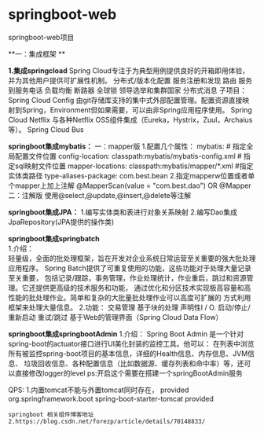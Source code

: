# springboot-web
springboot-web项目

**一：集成框架 **


**1.集成springcload**
            Spring Cloud专注于为典型用例提供良好的开箱即用体验，并为其他用户提供可扩展性机制。
            分布式/版本化配置
            服务注册和发现
            路由
            服务到服务电话
            负载均衡
            断路器
            全球锁
            领导选举和集群国家
            分布式消息
            子项目：
            Spring Cloud Config
            由git存储库支持的集中式外部配置管理。配置资源直接映射到Spring，Environment但如果需要，可以由非Spring应用程序使用。
            Spring Cloud Netflix
            与各种Netflix OSS组件集成（Eureka，Hystrix，Zuul，Archaius等）。
            Spring Cloud Bus


**springboot集成mybatis：**
           一：mapper版
                    1.配置几个属性：
                    mybatis:
                      # 指定全局配置文件位置
                      config-location: classpath:mybatis/mybatis-config.xml
                      # 指定sql映射文件位置
                      mapper-locations: classpath:mybatis/mapper/*.xml
                      #指定实体类路径
                      type-aliases-package: com.best.bean
                    2.指定mapperw位置或者单个mapper上加上注解
                       @MapperScan(value = "com.best.dao") OR   @Mapper
           二：注解版
                    使用@select,@update,@insert,@delete等注解
        
                    
**springboot集成JPA：**
            1.编写实体类和表进行对象关系映射
            2.编写Dao集成JpaRepository(JPA提供的操作类)
            
        
**springboot集成springbatch**         
             1.介绍：  
                    轻量级，全面的批处理框架，旨在开发对企业系统日常运营至关重要的强大批处理应用程序。
                    Spring Batch提供了可重复使用的功能，这些功能对于处理大量记录至关重要，
                    包括记录/跟踪，事务管理，作业处理统计，作业重启，跳过和资源管理。它还提供更高级的技术服务和功能，
                    通过优化和分区技术实现极高容量和高性能的批处理作业。简单和复杂的大批量批处理作业可以高度可扩展的
                    方式利用框架来处理大量信息。
             2.功能：
                    交易管理
                    基于块的处理
                    声明性I / O.
                    启动/停止/重新启动
                    重试/跳过
                    基于Web的管理界面（Spring Cloud Data Flow）
           
            
**springboot集成springbootAdmin**
            1.介绍：
                    Spring Boot Admin 是一个针对spring-boot的actuator接口进行UI美化封装的监控工具。他可以：
                    在列表中浏览所有被监控spring-boot项目的基本信息，详细的Health信息、内存信息、JVM信息、
                    垃圾回收信息、各种配置信息（比如数据源、缓存列表和命中率）等，还可以直接修改logger的level
            ps:开启这个需要在搭建一个springBootAdmin服务        
                    

QPS:
    1.内置tomcat不能与外置tomcat同时存在， <scope>provided</scope>
	<dependency>
        <groupId>org.springframework.boot</groupId>
        <artifactId>spring-boot-starter-tomcat</artifactId>
        <scope>provided</scope>
    </dependency>
    
    
    springboot 相关组件博客地址
    2.https://blog.csdn.net/forezp/article/details/70148833/